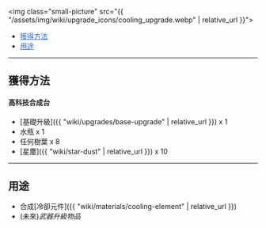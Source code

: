 <img class="small-picture" src="{{ "/assets/img/wiki/upgrade_icons/cooling_upgrade.webp" | relative_url }}">

<div class="article-content">
<ul>
    <li><a href="#獲得方法" style="color:#2a6cd6;">獲得方法</a></li>
    <li><a href="#用途" style="color:#2a6cd6;">用途</a></li>
</ul>
</div>

---

## 獲得方法

#### 高科技合成台

- [基礎升級]({{ "wiki/upgrades/base-upgrade" | relative_url }}) x 1  
- 水瓶 x 1  
- 任何樹葉 x 8  
- [星塵]({{ "wiki/star-dust" | relative_url }}) x 10

---

## 用途

- 合成[冷卻元件]({{ "wiki/materials/cooling-element" | relative_url }})  
- (未來)_武器升級物品_
